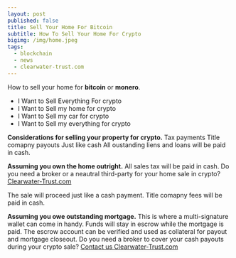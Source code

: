 ```yaml
---
layout: post
published: false
title: Sell Your Home For Bitcoin
subtitle: How To Sell Your Home For Crypto
bigimg: /img/home.jpeg
tags:
  - blockchain
  - news
  - clearwater-trust.com
---
```

How to sell your home for **bitcoin** or **monero**.

- I Want to Sell Everything For crypto
- I Want to Sell my home for crypto
- I Want to Sell my car for crypto
- I Want to Sell my everything for crypto

**Considerations for selling your property for crypto.**
Tax payments
Title comapny payouts
Just like cash
All oustanding liens and loans will be paid in cash.

**Assuming you own the home outright.**
All sales tax will be paid in cash. Do you need a broker or a neautral third-party for your home sale in crypto? [Clearwater-Trust.com](https://clearwater-trust.com)

The sale will proceed just like a cash payment. Title comapny fees will be paid in cash.

**Assuming you owe outstanding mortgage.**
This is where a multi-signature wallet can come in handy. Funds will stay in escrow while the mortgage is paid. The escrow account can be verified and used as collateral for payout and mortgage closeout. Do you need a broker to cover your cash payouts during your crypto sale? [Contact us Clearwater-Trust.com](https://clearwater-trust.com)
